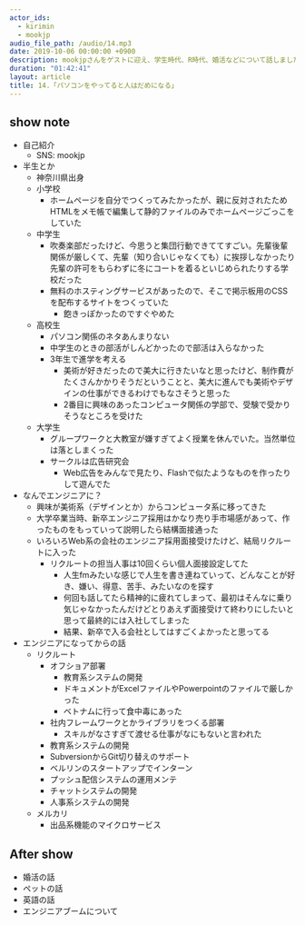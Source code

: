 ```yaml
---
actor_ids:
  - kirimin
  - mookjp
audio_file_path: /audio/14.mp3
date: 2019-10-06 00:00:00 +0900
description: mookjpさんをゲストに迎え、学生時代、R時代、婚活などについて話しました。
duration: "01:42:41"
layout: article
title: 14.「パソコンをやってると人はだめになる」
---
```


## show note

- 自己紹介
    - SNS: mookjp
- 半生とか
    - 神奈川県出身
    - 小学校
        - ホームページを自分でつくってみたかったが、親に反対されたためHTMLをメモ帳で編集して静的ファイルのみでホームページごっこをしていた
    - 中学生
        - 吹奏楽部だったけど、今思うと集団行動できててすごい。先輩後輩関係が厳しくて、先輩（知り合いじゃなくても）に挨拶しなかったり先輩の許可をもらわずに冬にコートを着るといじめられたりする学校だった
        - 無料のホスティングサービスがあったので、そこで掲示板用のCSSを配布するサイトをつくっていた
            - 飽きっぽかったのですぐやめた
    - 高校生
        - パソコン関係のネタあんまりない
        - 中学生のときの部活がしんどかったので部活は入らなかった
        - 3年生で進学を考える
            - 美術が好きだったので美大に行きたいなと思ったけど、制作費がたくさんかかりそうだということと、美大に進んでも美術やデザインの仕事ができるわけでもなさそうと思った
            - 2番目に興味のあったコンピュータ関係の学部で、受験で受かりそうなところを受けた
    - 大学生
        - グループワークと大教室が嫌すぎてよく授業を休んでいた。当然単位は落としまくった
        - サークルは広告研究会
            - Web広告をみんなで見たり、Flashで似たようなものを作ったりして遊んでた
- なんでエンジニアに？
    - 興味が美術系（デザインとか）からコンピュータ系に移ってきた
    - 大学卒業当時、新卒エンジニア採用はかなり売り手市場感があって、作ったものをもっていって説明したら結構面接通った
    - いろいろWeb系の会社のエンジニア採用面接受けたけど、結局リクルートに入った
        - リクルートの担当人事は10回くらい個人面接設定してた
            - 人生fmみたいな感じで人生を書き連ねていって、どんなことが好き、嫌い、得意、苦手、みたいなのを探す
            - 何回も話してたら精神的に疲れてしまって、最初はそんなに乗り気じゃなかったんだけどとりあえず面接受けて終わりにしたいと思って最終的には入社してしまった
            - 結果、新卒で入る会社としてはすごくよかったと思ってる
- エンジニアになってからの話
    - リクルート
        - オフショア部署
            - 教育系システムの開発
            - ドキュメントがExcelファイルやPowerpointのファイルで厳しかった
            - ベトナムに行って食中毒にあった
        - 社内フレームワークとかライブラリをつくる部署
            - スキルがなさすぎて渡せる仕事がなにもないと言われた
        - 教育系システムの開発
        - SubversionからGit切り替えのサポート
        - ベルリンのスタートアップでインターン
        - プッシュ配信システムの運用メンテ
        - チャットシステムの開発
        - 人事系システムの開発
    - メルカリ
        - 出品系機能のマイクロサービス


## After show

- 婚活の話
- ペットの話
- 英語の話
- エンジニアブームについて